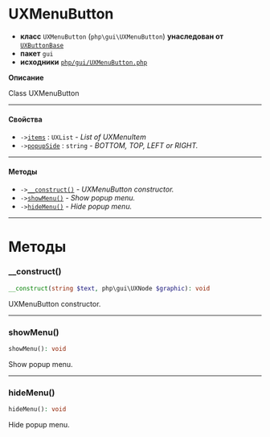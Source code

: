 # UXMenuButton

- **класс** `UXMenuButton` (`php\gui\UXMenuButton`) **унаследован от** [`UXButtonBase`](https://github.com/jphp-compiler/jphp/blob/master/exts/jphp-gui-ext/api-docs/classes/php/gui/UXButtonBase.ru.md)
- **пакет** `gui`
- **исходники** [`php/gui/UXMenuButton.php`](./src/main/resources/JPHP-INF/sdk/php/gui/UXMenuButton.php)

**Описание**

Class UXMenuButton

---

#### Свойства

- `->`[`items`](#prop-items) : `UXList` - _List of UXMenuItem_
- `->`[`popupSide`](#prop-popupside) : `string` - _BOTTOM, TOP, LEFT or RIGHT._

---

#### Методы

- `->`[`__construct()`](#method-__construct) - _UXMenuButton constructor._
- `->`[`showMenu()`](#method-showmenu) - _Show popup menu._
- `->`[`hideMenu()`](#method-hidemenu) - _Hide popup menu._

---
# Методы

<a name="method-__construct"></a>

### __construct()
```php
__construct(string $text, php\gui\UXNode $graphic): void
```
UXMenuButton constructor.

---

<a name="method-showmenu"></a>

### showMenu()
```php
showMenu(): void
```
Show popup menu.

---

<a name="method-hidemenu"></a>

### hideMenu()
```php
hideMenu(): void
```
Hide popup menu.